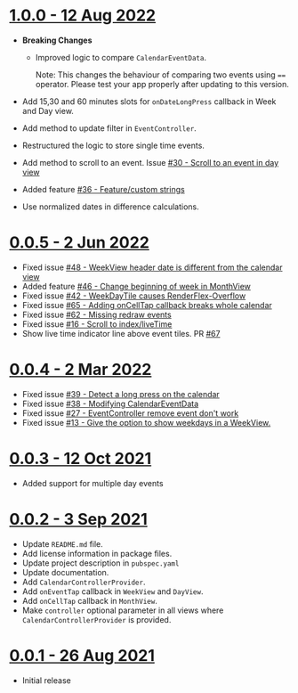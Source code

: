 # [1.0.0 - 12 Aug 2022](https://github.com/SimformSolutionsPvtLtd/flutter_calendar_view/tree/1.0.0)

- **Breaking Changes**
    - Improved logic to compare `CalendarEventData`.

      Note: This changes the behaviour of comparing two events using `==` operator. Please test your
      app properly after updating to this version.

- Add 15,30 and 60 minutes slots for `onDateLongPress` callback in Week and Day view.
- Add method to update filter in `EventController`.
- Restructured the logic to store single time events.
- Add method to scroll to an event.
  Issue [#30 - Scroll to an event in day view](https://github.com/SimformSolutionsPvtLtd/flutter_calendar_view/issues/30)
- Added
  feature [#36 - Feature/custom strings](https://github.com/SimformSolutionsPvtLtd/flutter_calendar_view/pull/36)
- Use normalized dates in difference calculations.

# [0.0.5 - 2 Jun 2022](https://github.com/SimformSolutionsPvtLtd/flutter_calendar_view/tree/0.0.5)

- Fixed
  issue [#48 - WeekView header date is different from the calendar view](https://github.com/SimformSolutionsPvtLtd/flutter_calendar_view/issues/48)
- Added
  feature [#46 - Change beginning of week in MonthView](https://github.com/SimformSolutionsPvtLtd/flutter_calendar_view/issues/46)
- Fixed
  issue [#42 - WeekDayTile causes RenderFlex-Overflow](https://github.com/SimformSolutionsPvtLtd/flutter_calendar_view/issues/42)
- Fixed
  issue [#65 - Adding onCellTap callback breaks whole calendar](https://github.com/SimformSolutionsPvtLtd/flutter_calendar_view/issues/65)
- Fixed
  issue [#62 - Missing redraw events](https://github.com/SimformSolutionsPvtLtd/flutter_calendar_view/issues/62)
- Fixed
  issue [#16 - Scroll to index/liveTime](https://github.com/SimformSolutionsPvtLtd/flutter_calendar_view/issues/16)
- Show live time indicator line above event tiles.
  PR [#67](https://github.com/SimformSolutionsPvtLtd/flutter_calendar_view/pull/67)

# [0.0.4 - 2 Mar 2022](https://github.com/SimformSolutionsPvtLtd/flutter_calendar_view/tree/0.0.4)

- Fixed
  issue [#39 - Detect a long press on the calendar](https://github.com/SimformSolutionsPvtLtd/flutter_calendar_view/issues/39)
- Fixed
  issue [#38 - Modifying CalendarEventData](https://github.com/SimformSolutionsPvtLtd/flutter_calendar_view/issues/38)
- Fixed
  issue [#27 - EventController remove event don't work](https://github.com/SimformSolutionsPvtLtd/flutter_calendar_view/issues/27)
- Fixed
  issue [#13 - Give the option to show weekdays in a WeekView.](https://github.com/SimformSolutionsPvtLtd/flutter_calendar_view/issues/13)

# [0.0.3 - 12 Oct 2021](https://github.com/SimformSolutionsPvtLtd/flutter_calendar_view/tree/0.0.3)

- Added support for multiple day events

# [0.0.2 - 3 Sep 2021](https://github.com/SimformSolutionsPvtLtd/flutter_calendar_view/tree/0.0.2)

- Update `README.md` file.
- Add license information in package files.
- Update project description in `pubspec.yaml`
- Update documentation.
- Add `CalendarControllerProvider`.
- Add `onEventTap` callback in `WeekView` and `DayView`.
- Add `onCellTap` callback in `MonthView`.
- Make `controller` optional parameter in all views where `CalendarControllerProvider` is provided.

# [0.0.1 - 26 Aug 2021](https://github.com/SimformSolutionsPvtLtd/flutter_calendar_view/tree/0.0.1)

- Initial release